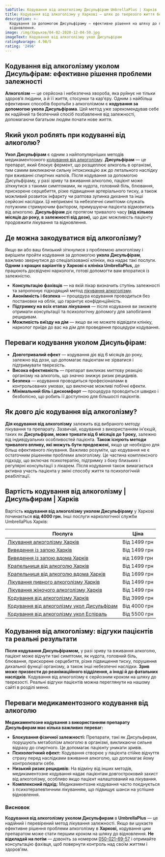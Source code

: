 ```yaml
---
tabTitle: Кодування від алкоголізму Дисульфірам UmbrellaPlus | Харків | Від 4000грн
title: Кодування від алкоголізму у Харкові – шлях до тверезого життя без зривів!
description: >-
  Кодування за допомогою Дисульфіраму – ефективне рішення на шляху до повного
  відновлення.
image: /img/Харьков/04-02-2020-12-04-50.jpg
imageText: Кодування від алкоголізму укол Дисульфірам
ratingAvarage: 4.98/5
rating: '2496'
---
```


## Кодування від алкоголізму уколом Дисульфірам: ефективне рішення проблеми залежності

**Алкоголізм** — це серйозна і небезпечна хвороба, яка руйнує не тільки здоров’я людини, а й її життя, стосунки та кар'єру. Одним з найбільш ефективних способів боротьби з алкоголізмом є **кодування за допомогою укола Дисульфірама**. Цей метод уже зарекомендував себе як надійний та безпечний спосіб позбавлення від залежності, допомагаючи багатьом людям почати нове життя.

## Який укол роблять при кодуванні від алкоголю?

**Укол Дисульфірам** є одним з найпопулярніших методів медикаментозного [кодування від алкоголізму](https://umbrella-plus.com.ua/uk/kharkiv/kodirovka-ot-alkogolia-kharkiv-ua/). **Дисульфірам** — це препарат, який блокує фермент, що розщеплює алкоголь в організмі, тим самим викликаючи сильну інтоксикацію аж до летального наслідку при вживанні спиртних напоїв. Після кодування за допомогою Дисульфіраму, у разі зриву та вживання алкоголю, пацієнт може зіткнутися з такими симптомами, як нудота, головний біль, блювання, прискорене серцебиття, різке підвищення артеріального тиску, а також можливий розвиток інфаркту чи раптова зупинка дихання та інші серйозні наслідки. Ці неприємні та небезпечні симптоми служать потужним стримуючим фактором, примушуючи пацієнта відмовитись від алкоголю. **Дисульфірам** діє протягом тривалого часу **(від кількох місяців до року, в залежності від дози),** що дає можливість пацієнту продовжити лікування та відновлення.

## Де можна закодуватися від алкоголізму?

Якщо ви або ваш близький зіткнулися з проблемою алкоголізму і вирішили пройти кодування за допомогою **укола Дисульфірам**, важливо звернутися до спеціалізованої клініки, яка надає такі послуги. **Одним з кращих варіантів у Харкові є клініка UmbrellaPlus,** де працюють досвідчені наркологи, готові допомогти вам впоратися із залежністю.

* **Консультацію фахівців** — на якій лікар визначить ступінь залежності та запропонує підходящий метод [лікування алкоголізму](https://umbrella-plus.com.ua/uk/kharkiv/lechenie-alkogolizma-kharkiv-ua/).
* **Анонімність і безпека** — процедура кодування проводиться без постановки на облік, що гарантує конфіденційність.
* **Підтримку на всіх етапах лікування** — після кодування ви зможете отримати консультації та психологічну допомогу для запобігання рецидивам.
* **Можливість виїзду на дім** — якщо ви не можете відвідати клініку, нарколог приїде до вас на дім для проведення процедури кодування.

## Переваги кодування уколом Дисульфірам:

* **Довготривалий ефект** — кодування діє від 6 місяців до року, залежно від дози, що допомагає пацієнтам не зірватися і підтримувати тверезість.
* **Висока ефективність** — препарат викликає миттєву реакцію організму на алкоголь, що значно знижує ризик рецидивів.
* **Безпека** — кодування проводиться професіоналами в контрольованих умовах, що виключає можливі побічні ефекти.
* **Мінімальний біль і дискомфорт** — процедура проводиться швидко і безболісно, що робить її доступною для більшості пацієнтів.

## Як довго діє кодування від алкоголізму?

**Дія кодування від алкоголізму** залежить від вибраного методу лікування та препарату. Зазвичай, кодування з використанням ін'єкцій, таких як **Дисульфірам, може тривати від 6 місяців до 1 року,** залежно від індивідуальних особливостей пацієнта. **Також існують методи тривалого впливу, які можуть бути продовжені,** якщо це необхідно для більш ефективного лікування. Важливо розуміти, що кодування не є остаточним рішенням проблеми алкоголізму. Це частина комплексного підходу, що включає психотерапію, підтримку з боку близьких і регулярні консультації з лікарем. Після кодування також вимагається активна участь пацієнта у зміні способу життя та психологічній реабілітації.

## Вартість кодування від алкоголізму | Дисульфирам | Харків

Вартість **кодування від алкоголізму уколом Дисульфіраму** у Харкові починається **від 4000 грн.** Інші послуги наркологічної служби UmbrellaPlus Харків:

| Послуга                                                                                                                             | Ціна         |
| ----------------------------------------------------------------------------------------------------------------------------------- | ------------ |
| [Лікування алкоголізму Харків](https://umbrella-plus.com.ua/uk/kharkiv/lechenie-alkogolizma-kharkiv-ua/)                            | Від 1499 грн |
| [Виведення із запою Харків](https://umbrella-plus.com.ua/uk/kharkiv/vivod-iz-zapoia-kharkiv-ua/)                                    | Від 1499 грн |
| [Виведення із запою вдома Харків](https://umbrella-plus.com.ua/uk/kharkiv/vivod-iz-zapoia-na-domy-kharkiv-ua/)                      | від 1699 грн |
| [Крапельниця від алкоголю Харків](https://umbrella-plus.com.ua/uk/kharkiv/kapelnica_ot_alkogola_kharkiv-ua/)                        | Від 1499 грн |
| [Крапельниця від алкоголю вдома Харків](https://umbrella-plus.com.ua/uk/kharkiv/kapelnica_ot_alkogola_na_domy_kharkiv_ua/)          | Від 1699 грн |
| [Лікування пивного алкоголізму Харків](https://umbrella-plus.com.ua/uk/kharkiv/lechenie-pivnogo-alkogolizma-kharkiv-ua/)            | Від 1499 грн |
| [Лікування жіночого алкоголізму Харків](https://umbrella-plus.com.ua/uk/kharkiv/lechenie-jenskogo-alkogolizma-kharkiv-ua/)          | Від 1499 грн |
| [Кодування від алкоголізму Харків](https://umbrella-plus.com.ua/uk/kharkiv/kodirovka-ot-alkogolia-kharkiv-ua/)                      | Від 3999 грн |
| [Кодування від алкоголізму укол Дисульфірам](https://umbrella-plus.com.ua/uk/kharkiv/kodirovka-ot-alkogolia-disulfiram-kharkiv-ua/) | Від 4000 грн |
| [Кодування від алкоголізму укол Еспіраль](https://umbrella-plus.com.ua/uk/kharkiv/kodirovka-ot-alkogolizma-espiarl-kharkiv-ua/)     | Від 5500 грн |

## Кодування від алкоголізму: відгуки пацієнтів та реальні результати

**Після кодування Дисульфірамом,** у разі зриву та вживання алкоголю, пацієнт може відчути такі симптоми, як нудота, головний біль, блювання, прискорене серцебиття, різке підвищення тиску, порушення дихальної функції організму, а також інші небезпечні наслідки. **Зрив може призвести до реанімаційного відділення, а іноді й до фатальних наслідків**. Кодування від алкоголізму є серйозним кроком на шляху до тверезості. Реальні відгуки пацієнтів можна переглянути на нашому сайті в розділі меню.

## Переваги медикаментозного кодування від алкоголю

**Медикаментозне кодування з використанням препарату Дисульфирам має кілька важливих переваг:**

* **Блокування фізичної залежності:** Препарати, такі як Дисульфирам, порушують метаболізм алкоголю в організмі, викликаючи сильне відразу до спиртного. Це допомагає пацієнту уникати зривів.
* **Психологічний ефект:** Кодування створює у пацієнта стійке відчуття страху перед наслідками вживання алкоголю, що допомагає йому контролювати себе.
* **Низький ризик рецидивів:** На відміну від інших методів, медикаментозне кодування надає пацієнтам довгостроковий захист від алкоголізму, особливо якщо пацієнт налаштований на лікування.
* **Комплексний підхід:** Медикаментозне кодування часто поєднується з психотерапевтичним лікуванням, що підвищує шанси на успішне відновлення.

### Висновок

**Кодування від алкоголізму уколом Дисульфирам** в **UmbrellaPlus** — це надійний і перевірений метод лікування залежності. Якщо ви шукаєте ефективне рішення проблеми алкоголізму в **Харкові,** кодування цим препаратом може стати першим кроком на шляху до відновлення. **Не відкладай на потім** — дзвоніть за номером [050-021-69-57](tel:0500216957) і отримайте консультацію фахівця, щоб повернути контроль над своїм життям і здоров'ям.
